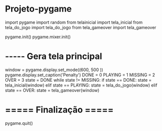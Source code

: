 # Projeto-pygame
import pygame
import random
from telainicial import tela_inicial
from tela_do_jogo import tela_do_jogo
from tela_gameover import tela_gameover

pygame.init()
pygame.mixer.init()

# ----- Gera tela principal
window = pygame.display.set_mode((600, 500 ))
pygame.display.set_caption('Penalty')
DONE = 0
PLAYING = 1
MISSING = 2
OVER = 3
state = DONE
while state != MISSING:
    if state == DONE:
        state = tela_inicial(window)
    elif state == PLAYING:
        state = tela_do_jogo(window)
    elif state == OVER:
        state = tela_gameover(window)
# ===== Finalização =====
pygame.quit() 
